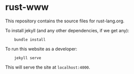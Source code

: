 # rust-www

This repository contains the source files for rust-lang.org.

To install jekyll (and any other dependencies, if we get any):

```
    bundle install
```

To run this website as a developer:

```
    jekyll serve
```

This will serve the site at `localhost:4000`.

